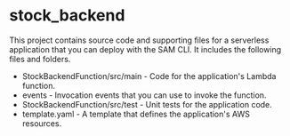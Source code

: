 # stock_backend

This project contains source code and supporting files for a serverless application that you can deploy with the SAM CLI. It includes the following files and folders.

- StockBackendFunction/src/main - Code for the application's Lambda function.
- events - Invocation events that you can use to invoke the function.
- StockBackendFunction/src/test - Unit tests for the application code. 
- template.yaml - A template that defines the application's AWS resources.



